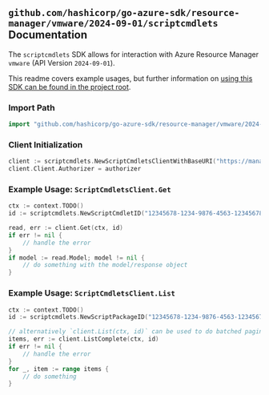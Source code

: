 
## `github.com/hashicorp/go-azure-sdk/resource-manager/vmware/2024-09-01/scriptcmdlets` Documentation

The `scriptcmdlets` SDK allows for interaction with Azure Resource Manager `vmware` (API Version `2024-09-01`).

This readme covers example usages, but further information on [using this SDK can be found in the project root](https://github.com/hashicorp/go-azure-sdk/tree/main/docs).

### Import Path

```go
import "github.com/hashicorp/go-azure-sdk/resource-manager/vmware/2024-09-01/scriptcmdlets"
```


### Client Initialization

```go
client := scriptcmdlets.NewScriptCmdletsClientWithBaseURI("https://management.azure.com")
client.Client.Authorizer = authorizer
```


### Example Usage: `ScriptCmdletsClient.Get`

```go
ctx := context.TODO()
id := scriptcmdlets.NewScriptCmdletID("12345678-1234-9876-4563-123456789012", "example-resource-group", "privateCloudName", "scriptPackageName", "scriptCmdletName")

read, err := client.Get(ctx, id)
if err != nil {
	// handle the error
}
if model := read.Model; model != nil {
	// do something with the model/response object
}
```


### Example Usage: `ScriptCmdletsClient.List`

```go
ctx := context.TODO()
id := scriptcmdlets.NewScriptPackageID("12345678-1234-9876-4563-123456789012", "example-resource-group", "privateCloudName", "scriptPackageName")

// alternatively `client.List(ctx, id)` can be used to do batched pagination
items, err := client.ListComplete(ctx, id)
if err != nil {
	// handle the error
}
for _, item := range items {
	// do something
}
```
